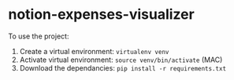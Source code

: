 # notion-expenses-visualizer

To use the project:
1. Create a virtual environment: `virtualenv venv`
2. Activate virtual environment: `source venv/bin/activate` (MAC)
3. Download the dependancies: `pip install -r requirements.txt`
